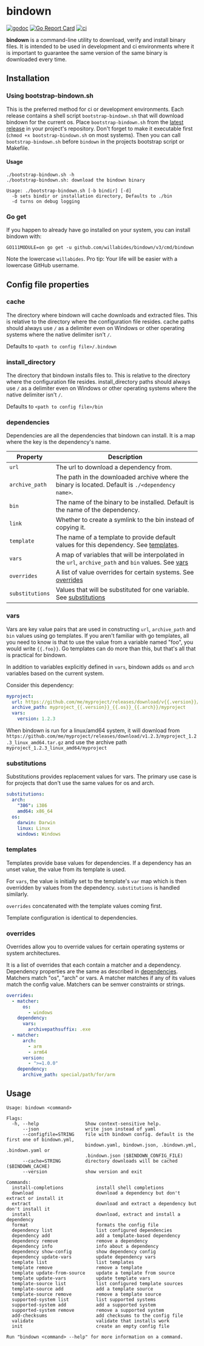 # bindown

[![godoc](https://godoc.org/github.com/WillAbides/bindown?status.svg)](https://pkg.go.dev/github.com/willabides/bindown/v3)
[![Go Report Card](https://goreportcard.com/badge/github.com/WillAbides/bindown)](https://goreportcard.com/report/github.com/WillAbides/bindown)
[![ci](https://github.com/WillAbides/bindown/workflows/ci/badge.svg)](https://github.com/WillAbides/bindown/actions?query=workflow%3Aci+branch%3Amain+event%3Apush)

**bindown** is a command-line utility to download, verify and install binary files. It is intended to be used in
development and ci environments where it is important to guarantee the same version of the same binary is downloaded
every time.

## Installation

### Using bootstrap-bindown.sh

This is the preferred method for ci or development environments. Each release
contains a shell script `bootstrap-bindown.sh` that will download bindown for
the current os. Place `bootstrap-bindown.sh` from the
[latest release](https://github.com/WillAbides/bindown/releases/latest) in your
project's repository. Don't forget to make it executable first (`chmod +x
bootstrap-bindown.sh` on most systems). Then you can call `bootstrap-bindown.sh`
before `bindown` in the projects bootstrap script or Makefile.

#### Usage
```
./bootstrap-bindown.sh -h
./bootstrap-bindown.sh: download the bindown binary

Usage: ./bootstrap-bindown.sh [-b bindir] [-d]
  -b sets bindir or installation directory, Defaults to ./bin
  -d turns on debug logging
```

### Go get

If you happen to already have go installed on your system, you can install
bindown with:

```
GO111MODULE=on go get -u github.com/willabides/bindown/v3/cmd/bindown 
```

Note the lowercase `willabides`. Pro tip: Your life will be easier with a
lowercase GitHub username.

## Config file properties

### cache

The directory where bindown will cache downloads and extracted files. This is relative to the directory where
the configuration file resides. cache paths should always use `/` as a delimiter even on Windows or other
operating systems where the native delimiter isn't `/`.

Defaults to `<path to config file>/.bindown`

### install_directory

The directory that bindown installs files to. This is relative to the directory where the configuration file
resides. install_directory paths should always use `/` as a delimiter even on Windows or other operating systems
where the native delimiter isn't `/`.

Defaults to `<path to config file>/bin`

### dependencies

Dependencies are all the dependencies that bindown can install. It is a map where the key is the dependency's name.

 Property       | Description                                                                                       
----------------|----------------
`url`           | The url to download a dependency from.                                                            
`archive_path`  | The path in the downloaded archive where the binary is located. Default is `./<dependency name>`. 
`bin`           | The name of the binary to be installed. Default is the name of the dependency.                    
`link`          | Whether to create a symlink to the bin instead of copying it.                                     
`template`      | The name of a template to provide default values for this dependency. See [templates](#templates).            
`vars`          | A map of variables that will be interpolated in the `url`, `archive_path` and `bin` values. See [vars](#vars)
`overrides`     | A list of value overrides for certain systems. See [overrides](#overrides) 
`substitutions` | Values that will be substituted for one variable. See [substitutions](#substitutions) 

### vars

Vars are key value pairs that are used in constructing `url`, `archive_path` and `bin` values using go templates. If
 you aren't familiar with go templates, all you need to know is that to use the value from a variable named "foo", 
 you would write `{{.foo}}`. Go templates can do more than this, but that's all that is practical for bindown.
  
In addition to variables explicitly defined in `vars`, bindown adds `os` and `arch` variables based on the current
 system.
 
Consider this dependency:

```yaml
myproject:
  url: https://github.com/me/myproject/releases/download/v{{.version}}/myproject_{{.version}}_{{.os}}_{{.arch}}.tar.gz
  archive_path: myproject_{{.version}}_{{.os}}_{{.arch}}/myproject
  vars:
    version: 1.2.3
```

When bindown is run for a linux/amd64 system, it will download from 
`https://github.com/me/myproject/releases/download/v1.2.3/myproject_1.2.3_linux_amd64.tar.gz` and use the archive path 
`myproject_1.2.3_linux_amd64/myproject`

### substitutions

Substitutions provides replacement values for vars. The primary use case is for projects that don't use the same
 values for os and arch. 

```yaml
substitutions:
  arch:
    "386": i386
    amd64: x86_64
  os:
    darwin: Darwin
    linux: Linux
    windows: Windows
```

### templates

Templates provide base values for dependencies. If a dependency has an unset value, the value from its template is used.

For `vars`, the value is initially set to the template's `var` map which is then overridden by values from the
 dependency. `substitutions` is handled similarly.
 
`overrides` concatenated with the template values coming first.

Template configuration is identical to dependencies.

### overrides

Overrides allow you to override values for certain operating systems or system architectures. 

It is a list of overrides that each contain a matcher and a dependency. Dependency properties are the same as
 described in [dependencies](#dependencies). Matchers match "os", "arch" or vars. A matcher matches if any of its values
  match the config value. Matchers can be semver constraints or strings.

```yaml
overrides:
  - matcher:
      os:
        - windows
    dependency:
      vars:
        archivepathsuffix: .exe
  - matcher:
      arch:
        - arm
        - arm64
      version:
        - ">=1.0.0"
    dependency:
      archive_path: special/path/for/arm
```

## Usage
<!--- everything between the next line and the "end usage output" comment is generated by script/generate-readme --->
<!--- start usage output --->
```
Usage: bindown <command>

Flags:
  -h, --help                 Show context-sensitive help.
      --json                 write json instead of yaml
      --configfile=STRING    file with bindown config. default is the first one of bindown.yml,
                             bindown.yaml, bindown.json, .bindown.yml, .bindown.yaml or
                             .bindown.json ($BINDOWN_CONFIG_FILE)
      --cache=STRING         directory downloads will be cached ($BINDOWN_CACHE)
      --version              show version and exit

Commands:
  install-completions            install shell completions
  download                       download a dependency but don't extract or install it
  extract                        download and extract a dependency but don't install it
  install                        download, extract and install a dependency
  format                         formats the config file
  dependency list                list configured dependencies
  dependency add                 add a template-based dependency
  dependency remove              remove a dependency
  dependency info                info about a dependency
  dependency show-config         show dependency config
  dependency update-vars         update dependency vars
  template list                  list templates
  template remove                remove a template
  template update-from-source    update a template from source
  template update-vars           update template vars
  template-source list           list configured template sources
  template-source add            add a template source
  template-source remove         remove a template source
  supported-system list          list supported systems
  supported-system add           add a supported system
  supported-system remove        remove a supported system
  add-checksums                  add checksums to the config file
  validate                       validate that installs work
  init                           create an empty config file

Run "bindown <command> --help" for more information on a command.
```
<!--- end usage output --->
